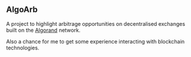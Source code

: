 ## AlgoArb
A project to highlight arbitrage opportunities on decentralised exchanges built on the [Algorand](https://www.algorand.com) network.

Also a chance for me to get some experience interacting with blockchain technologies.
